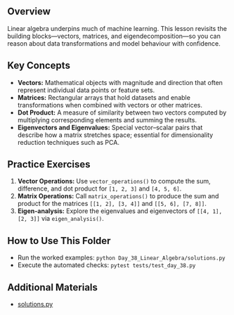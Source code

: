 ## Overview

Linear algebra underpins much of machine learning. This lesson revisits the building blocks—vectors, matrices, and eigendecomposition—so you can reason about data transformations and model behaviour with confidence.

## Key Concepts

- **Vectors:** Mathematical objects with magnitude and direction that often represent individual data points or feature sets.
- **Matrices:** Rectangular arrays that hold datasets and enable transformations when combined with vectors or other matrices.
- **Dot Product:** A measure of similarity between two vectors computed by multiplying corresponding elements and summing the results.
- **Eigenvectors and Eigenvalues:** Special vector–scalar pairs that describe how a matrix stretches space; essential for dimensionality reduction techniques such as PCA.

## Practice Exercises

1. **Vector Operations:** Use `vector_operations()` to compute the sum, difference, and dot product for `[1, 2, 3]` and `[4, 5, 6]`.
1. **Matrix Operations:** Call `matrix_operations()` to produce the sum and product for the matrices `[[1, 2], [3, 4]]` and `[[5, 6], [7, 8]]`.
1. **Eigen-analysis:** Explore the eigenvalues and eigenvectors of `[[4, 1], [2, 3]]` via `eigen_analysis()`.

## How to Use This Folder

- Run the worked examples: `python Day_38_Linear_Algebra/solutions.py`
- Execute the automated checks: `pytest tests/test_day_38.py`

## Additional Materials

- [solutions.py](https://github.com/saint2706/Coding-For-MBA/blob/main/Day_38_Linear_Algebra/solutions.py)
